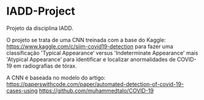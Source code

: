 # IADD-Project
Projeto da disciplina IADD. 

O projeto se trata de uma CNN treinada com a base do Kaggle: https://www.kaggle.com/c/siim-covid19-detection para fazer uma classificação 'Typical Appearance’ versus 'Indeterminate Appearance' mais 'Atypical Appearance’ para identificar e localizar anormalidades de COVID-19 em radiografias de tórax.

A CNN é baseada no modelo do artigo: https://paperswithcode.com/paper/automated-detection-of-covid-19-cases-using
                                     https://github.com/muhammedtalo/COVID-19
